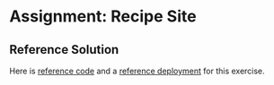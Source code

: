 # Assignment: Recipe Site

## Reference Solution

Here is <a href="https://github.com/SkillsUnion/recipe-site-bootcamp/tree/solution" target="_blank">reference code</a> and a <a href="https://skillsunion.github.io/recipe-site-bootcamp/" target="_blank">reference deployment</a> for this exercise.
